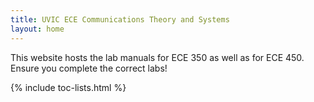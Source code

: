 ```yaml
---
title: UVIC ECE Communications Theory and Systems
layout: home
---
```



This website hosts the lab manuals for ECE 350 as well as for ECE 450. Ensure you complete the correct labs!

{% include toc-lists.html %}

